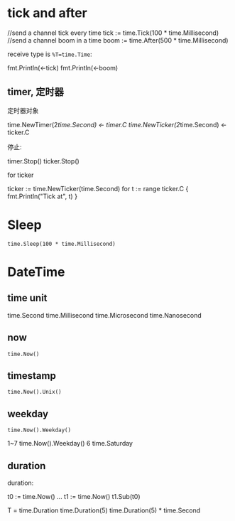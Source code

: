 # tick and after

  //send a channel tick every time
  tick := time.Tick(100 * time.Millisecond)
  //send a channel boom in a time
	boom := time.After(500 * time.Millisecond)

receive type is `%T=time.Time`:

  fmt.Println(<-tick)
  fmt.Println(<-boom)

## timer, 定时器
 定时器对象

  time.NewTimer(2*time.Second)
  <- timer.C
  time.NewTicker(2*time.Second)
  <- ticker.C

停止:

  timer.Stop()
  ticker.Stop()

for ticker

  ticker := time.NewTicker(time.Second)
  for t := range ticker.C {
      fmt.Println("Tick at", t)
  }

# Sleep

	time.Sleep(100 * time.Millisecond)

# DateTime
## time unit

  time.Second
  time.Millisecond
  time.Microsecond
  time.Nanosecond

## now

    time.Now()

## timestamp

    time.Now().Unix()

## weekday

  	time.Now().Weekday()
  1~7
  	time.Now().Weekday()
  6
  	time.Saturday

## duration
duration:

  t0 := time.Now()
  ...
  t1 := time.Now()
  t1.Sub(t0)

  T = time.Duration
  time.Duration(5)
  time.Duration(5) * time.Second
